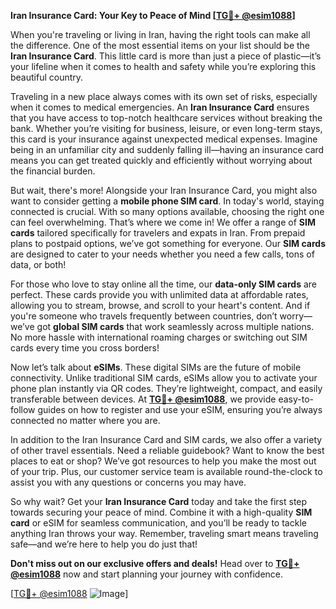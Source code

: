 **Iran Insurance Card: Your Key to Peace of Mind [[TG💪+ @esim1088](https://t.me/s/esim1088)]**

When you're traveling or living in Iran, having the right tools can make all the difference. One of the most essential items on your list should be the **Iran Insurance Card**. This little card is more than just a piece of plastic—it’s your lifeline when it comes to health and safety while you’re exploring this beautiful country.

Traveling in a new place always comes with its own set of risks, especially when it comes to medical emergencies. An **Iran Insurance Card** ensures that you have access to top-notch healthcare services without breaking the bank. Whether you’re visiting for business, leisure, or even long-term stays, this card is your insurance against unexpected medical expenses. Imagine being in an unfamiliar city and suddenly falling ill—having an insurance card means you can get treated quickly and efficiently without worrying about the financial burden.

But wait, there's more! Alongside your Iran Insurance Card, you might also want to consider getting a **mobile phone SIM card**. In today's world, staying connected is crucial. With so many options available, choosing the right one can feel overwhelming. That’s where we come in! We offer a range of **SIM cards** tailored specifically for travelers and expats in Iran. From prepaid plans to postpaid options, we’ve got something for everyone. Our **SIM cards** are designed to cater to your needs whether you need a few calls, tons of data, or both!

For those who love to stay online all the time, our **data-only SIM cards** are perfect. These cards provide you with unlimited data at affordable rates, allowing you to stream, browse, and scroll to your heart's content. And if you're someone who travels frequently between countries, don’t worry—we’ve got **global SIM cards** that work seamlessly across multiple nations. No more hassle with international roaming charges or switching out SIM cards every time you cross borders!

Now let’s talk about **eSIMs**. These digital SIMs are the future of mobile connectivity. Unlike traditional SIM cards, eSIMs allow you to activate your phone plan instantly via QR codes. They’re lightweight, compact, and easily transferable between devices. At **[TG💪+ @esim1088](https://t.me/s/esim1088)**, we provide easy-to-follow guides on how to register and use your eSIM, ensuring you’re always connected no matter where you are.

In addition to the Iran Insurance Card and SIM cards, we also offer a variety of other travel essentials. Need a reliable guidebook? Want to know the best places to eat or shop? We’ve got resources to help you make the most out of your trip. Plus, our customer service team is available round-the-clock to assist you with any questions or concerns you may have.

So why wait? Get your **Iran Insurance Card** today and take the first step towards securing your peace of mind. Combine it with a high-quality **SIM card** or eSIM for seamless communication, and you’ll be ready to tackle anything Iran throws your way. Remember, traveling smart means traveling safe—and we’re here to help you do just that!

**Don't miss out on our exclusive offers and deals!** Head over to **[TG💪+ @esim1088](https://t.me/s/esim1088)** now and start planning your journey with confidence. 

[[TG💪+ @esim1088](https://t.me/s/esim1088) ![Image](https://i.postimg.cc/Y0z9fWf4/image.png)]